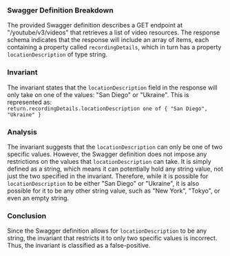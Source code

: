 ### Swagger Definition Breakdown
The provided Swagger definition describes a GET endpoint at "/youtube/v3/videos" that retrieves a list of video resources. The response schema indicates that the response will include an array of items, each containing a property called `recordingDetails`, which in turn has a property `locationDescription` of type string.

### Invariant
The invariant states that the `locationDescription` field in the response will only take on one of the values: "San Diego" or "Ukraine". This is represented as:  
`return.recordingDetails.locationDescription one of { "San Diego", "Ukraine" }`

### Analysis
The invariant suggests that the `locationDescription` can only be one of two specific values. However, the Swagger definition does not impose any restrictions on the values that `locationDescription` can take. It is simply defined as a string, which means it can potentially hold any string value, not just the two specified in the invariant. Therefore, while it is possible for `locationDescription` to be either "San Diego" or "Ukraine", it is also possible for it to be any other string value, such as "New York", "Tokyo", or even an empty string.

### Conclusion
Since the Swagger definition allows for `locationDescription` to be any string, the invariant that restricts it to only two specific values is incorrect. Thus, the invariant is classified as a false-positive.
